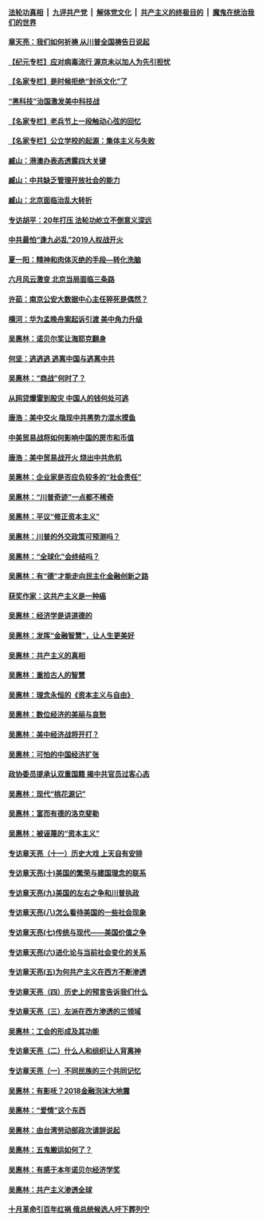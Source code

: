 

####  [法轮功真相](../../../../basic/blob/master/README.md?t=04051330) &nbsp;|&nbsp; [九评共产党](../../../../9ping.md/blob/master/README.md?t=04051330) &nbsp;|&nbsp; [解体党文化](../../../../jtdwh.md/blob/master/README.md?t=04051330)  &nbsp;|&nbsp; [共产主义的终极目的](../../../../gczydzjmd.md/blob/master/README.md?t=04051330) &nbsp;|&nbsp; [魔鬼在统治我们的世界](../../../../mgztzwmdsj.md/blob/master/README.md?t=04051330) 

#### [章天亮：我们如何祈祷 从川普全国祷告日说起](../pages/nsc423/n11944627.md?t=04051330) 

#### [【纪元专栏】应对病毒流行 渥京未以加人为先引担忧](../pages/nsc423/n11875714.md?t=04051330) 

#### [【名家专栏】是时候拒绝“封杀文化”了](../pages/nsc423/n11814093.md?t=04051330) 

#### [“黑科技”治国激发美中科技战](../pages/nsc423/n11638056.md?t=04051330) 

#### [【名家专栏】老兵节上一段触动心弦的回忆](../pages/nsc423/n11646016.md?t=04051330) 

#### [【名家专栏】公立学校的起源：集体主义与失败](../pages/nsc423/n11601833.md?t=04051330) 

#### [臧山：港澳办表态透露四大关键](../pages/nsc423/n11421628.md?t=04051330) 

#### [臧山：中共缺乏管理开放社会的能力](../pages/nsc423/n11407457.md?t=04051330) 

#### [臧山：北京面临治乱大转折](../pages/nsc423/n11406895.md?t=04051330) 

#### [专访胡平：20年打压 法轮功屹立不倒意义深远](../pages/nsc423/n11398800.md?t=04051330) 

#### [中共最怕“逢九必乱”2019人权战开火](../pages/nsc423/n11385248.md?t=04051330) 

#### [夏一阳：精神和肉体灭绝的手段—转化洗脑](../pages/nsc423/n11368250.md?t=04051330) 

#### [六月风云激变 北京当局面临三条路](../pages/nsc423/n11313668.md?t=04051330) 

#### [许茹：南京公安大数据中心主任猝死是偶然？](../pages/nsc423/n11064744.md?t=04051330) 

#### [横河：华为孟晚舟案起诉引渡 美中角力升级](../pages/nsc423/n11027230.md?t=04051330) 

#### [吴惠林：诺贝尔奖让海耶克翻身](../pages/nsc423/n10890049.md?t=04051330) 

#### [何坚：逃逃逃 逃离中国与逃离中共](../pages/nsc423/n10592891.md?t=04051330) 

#### [吴惠林：“商战”何时了？](../pages/nsc423/n10573558.md?t=04051330) 

#### [从网贷爆雷到股灾 中国人的钱何处可逃](../pages/nsc423/n10572800.md?t=04051330) 

#### [唐浩：美中交火 隐现中共黑势力混水摸鱼](../pages/nsc423/n10544040.md?t=04051330) 

#### [中美贸易战将如何影响中国的房市和币值](../pages/nsc423/n10543697.md?t=04051330) 

#### [唐浩：美中贸易战开火 烧出中共危机](../pages/nsc423/n10540126.md?t=04051330) 

#### [吴惠林：企业家是否应负较多的“社会责任”](../pages/nsc423/n10535022.md?t=04051330) 

#### [吴惠林：“川普奇迹”一点都不稀奇](../pages/nsc423/n10512808.md?t=04051330) 

#### [吴惠林：平议“修正资本主义”](../pages/nsc423/n10495724.md?t=04051330) 

#### [吴惠林：川普的外交政策可预测吗？](../pages/nsc423/n10462387.md?t=04051330) 

#### [吴惠林：“全球化”会终结吗？](../pages/nsc423/n10452838.md?t=04051330) 

#### [吴惠林：有“德”才能走向民主化金融创新之路](../pages/nsc423/n10432292.md?t=04051330) 

#### [获奖作家：这共产主义是一种癌](../pages/nsc423/n10431541.md?t=04051330) 

#### [吴惠林：经济学是讲道德的](../pages/nsc423/n10398014.md?t=04051330) 

#### [吴惠林：发挥“金融智慧”，让人生更美好](../pages/nsc423/n10375019.md?t=04051330) 

#### [吴惠林：共产主义的真相](../pages/nsc423/n10351394.md?t=04051330) 

#### [吴惠林：重拾古人的智慧](../pages/nsc423/n10337691.md?t=04051330) 

#### [吴惠林：理念永恒的《资本主义与自由》](../pages/nsc423/n10316274.md?t=04051330) 

#### [吴惠林：数位经济的美丽与哀愁](../pages/nsc423/n10292946.md?t=04051330) 

#### [吴惠林：美中经济战将开打？](../pages/nsc423/n10258825.md?t=04051330) 

#### [吴惠林：可怕的中国经济扩张](../pages/nsc423/n10219147.md?t=04051330) 

#### [政协委员提承认双重国籍 揭中共官员过客心态](../pages/nsc423/n10208809.md?t=04051330) 

#### [吴惠林：现代“桃花源记”](../pages/nsc423/n10185234.md?t=04051330) 

#### [吴惠林：富而有德的洛克斐勒](../pages/nsc423/n10142264.md?t=04051330) 

#### [吴惠林：被诬蔑的“资本主义”](../pages/nsc423/n10124816.md?t=04051330) 

#### [专访章天亮（十一）历史大戏 上天自有安排](../pages/nsc423/n10094905.md?t=04051330) 

#### [专访章天亮(十)美国的繁荣与建国理念的联系](../pages/nsc423/n10094899.md?t=04051330) 

#### [专访章天亮(九)美国的左右之争和川普执政](../pages/nsc423/n10094889.md?t=04051330) 

#### [专访章天亮(八)怎么看待美国的一些社会现象](../pages/nsc423/n10094857.md?t=04051330) 

#### [专访章天亮(七)传统与现代——美国价值之争](../pages/nsc423/n10093140.md?t=04051330) 

#### [专访章天亮(六)进化论与当前社会变化的关系](../pages/nsc423/n10092036.md?t=04051330) 

#### [专访章天亮(五)为何共产主义在西方不断渗透](../pages/nsc423/n10083620.md?t=04051330) 

#### [专访章天亮（四）历史上的预言告诉我们什么](../pages/nsc423/n10083606.md?t=04051330) 

#### [专访章天亮（三）左派在西方渗透的三领域](../pages/nsc423/n10081115.md?t=04051330) 

#### [吴惠林：工会的形成及其功能](../pages/nsc423/n10080633.md?t=04051330) 

#### [专访章天亮（二）什么人和组织让人背离神](../pages/nsc423/n10076637.md?t=04051330) 

#### [专访章天亮（一）不同民族的三个共同记忆](../pages/nsc423/n10074188.md?t=04051330) 

#### [吴惠林：有影呒？2018金融泡沫大地震](../pages/nsc423/n10040534.md?t=04051330) 

#### [吴惠林：“爱情”这个东西](../pages/nsc423/n10019423.md?t=04051330) 

#### [吴惠林：由台湾劳动部政次请辞说起](../pages/nsc423/n9979679.md?t=04051330) 

#### [吴惠林：五鬼搬运如何了？](../pages/nsc423/n9925338.md?t=04051330) 

#### [吴惠林：有感于本年诺贝尔经济学奖](../pages/nsc423/n9871883.md?t=04051330) 

#### [吴惠林：共产主义渗透全球](../pages/nsc423/n9812748.md?t=04051330) 

#### [十月革命引百年红祸 俄总统候选人吁下葬列宁](../pages/nsc423/n9810182.md?t=04051330) 

